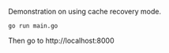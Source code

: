 Demonstration on using cache recovery mode.

```
go run main.go
```

Then go to http://localhost:8000 
